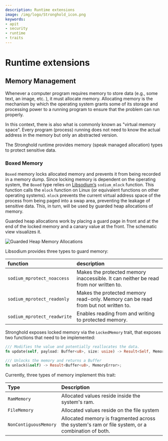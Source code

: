 ```yaml
---
description: Runtime extensions
image: /img/logo/Stronghold_icon.png
keywords:
- apit
- security
- runtime
- traits
---
```


# Runtime extensions 


## Memory Management

Whenever a computer program requires memory to store data (e.g., some text, an image, etc. ), it must allocate memory. Allocating memory is the mechanism by which the operating system grants some of its storage and processing power to a running program to ensure that the problem can run properly.

In this context, there is also what is commonly known as "virtual memory space". Every program (process) running does not need to know the actual address in the memory but only an abstracted version.

The Stronghold runtime provides memory (speak managed allocation) types to protect sensitive data.

### Boxed Memory

`Boxed` memory locks allocated memory and prevents it from being recorded in a memory dump. Since locking memory is dependent on the operating system, the `Boxed` type relies on [Libsodium’s](https://libsodium.gitbook.io/doc/) `sodium_mlock` function. This function calls the `mlock` function on Linux (or equivalent functions on other operating systems). `mlock` prevents the current virtual address space of the process from being paged into a swap area, preventing the leakage of sensitive data. This, in turn, will be used by guarded heap allocations of memory.

Guarded heap allocations work by placing a guard page in front and at the end of the locked memory and a canary value at the front. The schematic view visualizes it.

![Guarded Heap Memory Allocations](https://i.imgur.com/oy0Ri1Z.png)

Libsodium provides three types to guard memory:

| function                    | description                                                                          |
|:----------------------------|:-------------------------------------------------------------------------------------|
| `sodium_mprotect_noaccess`  | Makes the protected memory inaccessible. It can neither be read from nor written to. |
| `sodium_mprotect_readonly`  | Makes the protected memory read-only. Memory can be read from but not written to.    |
| `sodium_mprotect_readwrite` | Enables reading from and writing to protected memory.                                |


Stronghold exposes locked memory via the `LockedMemory` trait, that exposes two functions that need to be implemented:

```rust
/// Modifies the value and potentially reallocates the data.
fn update(self, payload: Buffer<u8>, size: usize) -> Result<Self, MemoryError>;

/// Unlocks the memory and returns a Buffer
fn unlock(&self) -> Result<Buffer<u8>, MemoryError>;
```

Currently, three types of memory implement this trait:

| Type                  | Description                                                                                      |
|:----------------------|:-------------------------------------------------------------------------------------------------|
| `RamMemory`           | Allocated values reside inside the system's ram.                                                 |
| `FileMemory`          | Allocated values reside on the file system                                                       |
| `NonContiguousMemory` | Allocated memory is fragmented across the system's ram or file system, or a combination of both. |

